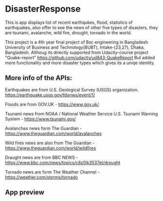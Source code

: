 DisasterResponse
====================================

This is app displays list of recent earthqukes, flood, statistics of earthquakes, also offer to see the news of other five types of disasters, they are tsunami, avalanche, wild fire, drought, tornado in the world.

This project is a 4th year final project of Bsc engineering in Bangladesh University of Business and Technology(BUBT), Intake-(23,27), Dhaka, Bangladesh.
Althoug its directly supported from Udacity-course project "Quake-report"
https://github.com/udacity/ud843-QuakeReport
But added more functionality and more disaster types which gives its a uniqe identity.

## More info of the APIs:
Earthquakes are from U.S. Geological Survey (USGS) organization.
https://earthquake.usgs.gov/fdsnws/event/1/

Floods are from GOV.UK - https://www.gov.uk/

Tsunami news from NOAA / National Weather Service U.S. Tsunami Warning System - https://www.tsunami.gov/

Avalanches news form The Guardian - https://www.theguardian.com/world/avalanches

Wild fires news are also from The Guardian - https://www.theguardian.com/world/wildfires

Draught news are from BBC NEWS - https://www.bbc.com/news/topics/c8z0lk3537et/drought

Tornado news are form The Weather Channel - https://weather.com/storms/tornado

App preview
----------------------------

